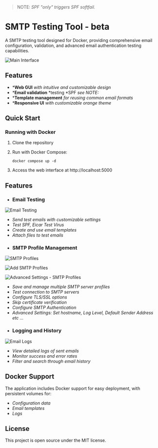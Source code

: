 > NOTE: *SPF "only" triggers SPF softfail.*



# SMTP Testing Tool - beta

A SMTP testing tool designed for Docker, providing comprehensive email configuration, validation, and advanced email authentication testing capabilities.


![Main Interface](screenshots/main_interface.png)

## Features

- ***Web GUI** *with intuitive and customizable design*
- ***Email validation** *testing *SPF *see NOTE:*
- ***Template management** *for reusing common email formats*
- ***Responsive UI** *with customizable orange theme*

## Quick Start

### Running with Docker

1. Clone the repository
2. Run with Docker Compose:

   ```
   docker compose up -d
   ```
3. Access the web interface at http://localhost:5000

## Features

* ### Email Testing



![Email Testing](screenshots/email_testing.png)

- *Send test emails with customizable settings*
- *Test SPF, Eicar Test Virus*
- *Create and use email templates*
- *Attach files to test emails*

* ### SMTP Profile Management



![SMTP Profiles](screenshots/smtp_profiles_1.png)

![Add SMTP Profiles](screenshots/smtp_profiles.png)

![Advanced Settings - SMTP Profiles](screenshots/smtp_profiles_2.png)

- *Save and manage multiple SMTP server profiles*
- *Test connection to SMTP servers*
- *Configure TLS/SSL options*
- *Skip certificate verification*
- *Configure SMTP Authentication*
- *Advanced Settings: Set hostname, Log Level, Default Sender Address etc ...*

* ### Logging and History



![Email Logs](screenshots/email_logs.png)

- *View detailed logs of sent emails*
- *Monitor success and error rates*
- *Filter and search through email history*

## Docker Support

The application includes Docker support for easy deployment, with persistent volumes for:
- *Configuration data*
- *Email templates*
- *Logs*

## License

This project is open source under the MIT license.
